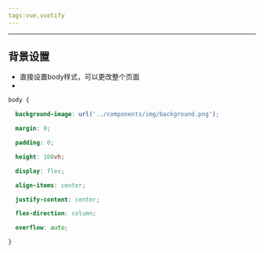 ```yaml
---
tags:vue,vuetify
---
```


---

## 背景设置

 - 直接设置body样式，可以更改整个页面
 - 
```css
body {

  background-image: url('../components/img/background.png');

  margin: 0;

  padding: 0;

  height: 100vh;

  display: flex;

  align-items: center;

  justify-content: center;

  flex-direction: column;

  overflow: auto;

}
```
